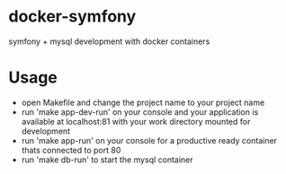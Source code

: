 docker-symfony
==============

symfony + mysql development with docker containers

# Usage
- open Makefile and change the project name to your project name 
- run 'make app-dev-run' on your console and your application is available at localhost:81 with your work directory mounted for development
- run 'make app-run' on your console for a productive ready container thats connected to port 80
- run 'make db-run' to start the mysql container

